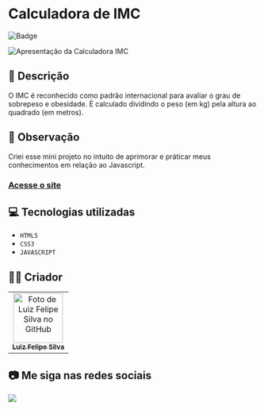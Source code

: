 # Calculadora de IMC
![Badge](http://img.shields.io/static/v1?label=STATUS&message=CONCLUIDO&color=GREEN&style=for-the-badge)             

<img src="https://github.com/luizfelipe9627/calculadora-imc/blob/main/assets/image/calculadora-imc.gif" alt="Apresentação da Calculadora IMC">

## 📄 Descrição
O IMC é reconhecido como padrão internacional para avaliar o grau de sobrepeso e obesidade. É calculado dividindo o peso (em kg) pela altura ao quadrado (em metros).

## 📑 Observação
Criei esse mini projeto no intuito de aprimorar e práticar meus conhecimentos em relação ao Javascript.

### <a href="https://luizfelipe9627-calculadora-de-imc.netlify.app">Acesse o site</a>

## 💻 Tecnologias utilizadas

- ``HTML5``
- ``CSS3``
- ``JAVASCRIPT``

## 🧑‍💻 Criador

<table>
  <tr>
    <td align="center">
      <a href="https://github.com/luizfelipe9627">
        <img src="https://github.com/luizfelipe9627.png" width="100px;" alt="Foto de Luiz Felipe Silva no GitHub"/><br>
        <sub>
          <b>Luiz Felipe Silva</b>
        </sub>
      </a>
    </td>
  </tr>
</table>

## 📷 Me siga nas redes sociais<br>

<p align="left">
  <a href="https://www.linkedin.com/in/luizfelipe9627/" target="_blank"><img src="https://img.shields.io/badge/-LinkedIn-%230077B5?style=for-the-badge&logo=linkedin&logoColor=white"></a>
</p>
